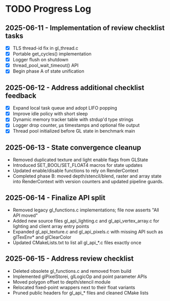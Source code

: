 # TODO Progress Log

## 2025-06-11 - Implementation of review checklist tasks

- [x] TLS thread-id fix in gl_thread.c
- [x] Portable get_cycles() implementation
- [x] Logger flush on shutdown
- [x] thread_pool_wait_timeout() API
- [x] Begin phase A of state unification

## 2025-06-12 - Address additional checklist feedback
- [x] Expand local task queue and adopt LIFO popping
- [x] Improve idle policy with short sleep
- [x] Dynamic memory tracker table with strdup'd type strings
- [x] Logger drop counter, µs timestamps and optional file output
- [x] Thread pool initialized before GL state in benchmark main

## 2025-06-13 - State convergence cleanup
- Removed duplicated texture and light enable flags from GLState
- Introduced SET_BOOL/SET_FLOAT4 macros for state updates
- Updated enable/disable functions to rely on RenderContext
- Completed phase B: moved depth/stencil/blend, raster and array state into
  RenderContext with version counters and updated pipeline guards.

## 2025-06-14 - Finalize API split
- Removed legacy gl_functions.c implementations; file now asserts "All API moved"
- Added new source files gl_api_lighting.c and gl_api_vertex_array.c for lighting and client array entry points
- Expanded gl_api_texture.c and gl_api_pixels.c with missing API such as glTexEnv* and glClearColor
- Updated CMakeLists.txt to list all gl_api_*.c files exactly once

## 2025-06-15 - Address review checklist
- Deleted obsolete gl_functions.c and removed from build
- Implemented glPixelStorei, glLogicOp and point parameter APIs
- Moved polygon offset to depth/stencil module
- Relocated fixed-point wrappers next to their float variants
- Pruned public headers for gl_api_* files and cleaned CMake lists
